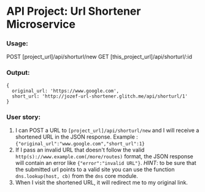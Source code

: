 
# API Project: Url Shortener Microservice

### Usage:
POST [project_url]/api/shorturl/new
GET [this_project_url]/api/shorturl/:id
### Output:
```
{
  original_url: 'https://www.google.com',
  short_url: 'http://jozef-url-shortener.glitch.me/api/shorturl/1'
}
```
### User story:
1. I can POST a URL to `[project_url]/api/shorturl/new` and I will receive a shortened URL in the JSON response. Example : `{"original_url":"www.google.com","short_url":1}`
2. If I pass an invalid URL that doesn't follow the valid `http(s)://www.example.com(/more/routes)` format, the JSON response will contain an error like `{"error":"invalid URL"}`. *HINT*: to be sure that the submitted url points to a valid site you can use the function `dns.lookup(host, cb)` from the `dns` core module.
3. When I visit the shortened URL, it will redirect me to my original link.